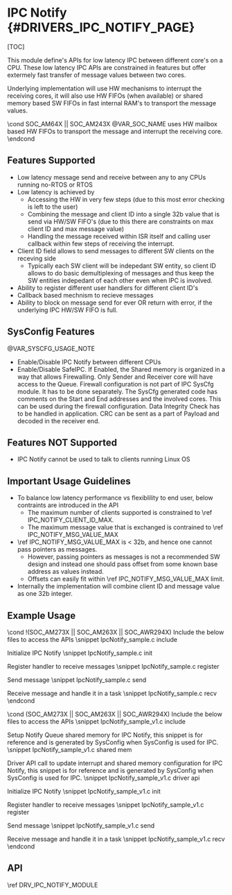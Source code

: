 # IPC Notify {#DRIVERS_IPC_NOTIFY_PAGE}

[TOC]

This module define's APIs for low latency IPC between different core's on a CPU.
These low latency IPC APIs are constrained in features but offer extermely fast
transfer of message values between two cores.

Underlying implementation will use HW mechanisms to interrupt the
receiving cores, it will also use HW FIFOs (when available)
or shared memory based SW FIFOs in fast internal RAM's
to transport the message values.

\cond SOC_AM64X || SOC_AM243X
@VAR_SOC_NAME uses HW mailbox based HW FIFOs to transport the message and interrupt the receiving core.
\endcond

## Features Supported

- Low latency message send and receive between any to any CPUs running no-RTOS or RTOS
- Low latency is achieved by
  - Accessing the HW in very few steps (due to this most error checking is left to the user)
  - Combining the message and client ID into a single 32b value that is send via HW/SW FIFO's
    (due to this there are constraints on max client ID and max message value)
  - Handling the message received within ISR itself and calling user callback within few steps of receiving the interrupt.
- Client ID field allows to send messages to different SW clients on the receving side
  - Typically each SW client will be indepedant SW entity, so client ID allows to do basic
    demultiplexing of messages and thus keep the SW entities indepedant of each other even when IPC is involved.
- Ability to register different user handlers for different client ID's
- Callback based mechnism to recieve messages
- Ability to block on message send for ever OR return with error, if the underlying IPC HW/SW FIFO is full.

## SysConfig Features

@VAR_SYSCFG_USAGE_NOTE

- Enable/Disable IPC Notify between different CPUs
- Enable/Disable SafeIPC. If Enabled, the Shared memory is organized in a way that allows Firewalling. Only Sender and Receiver core will have access to the Queue.
  Firewall configuration is not part of IPC SysCfg module. It has to be done separately. The SysCfg generated code has comments on the Start and End addresses and
  the involved cores. This can be used during the firewall configuration. Data Integrity Check has to be handled in application. CRC can be sent as a part of Payload and decoded in the receiver end.

## Features NOT Supported

- IPC Notify cannot be used to talk to clients running Linux OS

## Important Usage Guidelines

- To balance low latency performance vs flexiblility to end user, below contraints are introduced in the API
  - The maximum number of clients supported is constrained to \ref IPC_NOTIFY_CLIENT_ID_MAX.
  - The maximum message value that is exchanged is contrained to \ref IPC_NOTIFY_MSG_VALUE_MAX
- \ref IPC_NOTIFY_MSG_VALUE_MAX is < 32b, and hence one cannot pass pointers as messages.
  - However, passing pointers as messages is not a recommended SW design and instead
    one should pass offset from some known base address as values instead.
  - Offsets can easily fit within \ref IPC_NOTIFY_MSG_VALUE_MAX limit.
- Internally the implementation will combine client ID and message value as one 32b integer.

## Example Usage

\cond !(SOC_AM273X || SOC_AM263X || SOC_AWR294X)
Include the below files to access the APIs
\snippet IpcNotify_sample.c include

Initialize IPC Notify
\snippet IpcNotify_sample.c init

Register handler to receive messages
\snippet IpcNotify_sample.c register

Send message
\snippet IpcNotify_sample.c send

Receive message and handle it in a task
\snippet IpcNotify_sample.c recv
\endcond

\cond (SOC_AM273X || SOC_AM263X || SOC_AWR294X)
Include the below files to access the APIs
\snippet IpcNotify_sample_v1.c include

Setup Notify Queue shared memory for IPC Notify, this snippet is for reference and is generated by SysConfig when SysConfig is used for IPC.
\snippet IpcNotify_sample_v1.c shared mem

Driver API call to update interrupt and shared memory configuration for IPC Notify, this snippet is for reference and is generated by SysConfig when SysConfig is used for IPC.
\snippet IpcNotify_sample_v1.c driver api

Initialize IPC Notify
\snippet IpcNotify_sample_v1.c init

Register handler to receive messages
\snippet IpcNotify_sample_v1.c register

Send message
\snippet IpcNotify_sample_v1.c send

Receive message and handle it in a task
\snippet IpcNotify_sample_v1.c recv
\endcond
## API

\ref DRV_IPC_NOTIFY_MODULE

